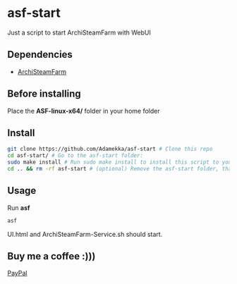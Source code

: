 # asf-start

Just a script to start ArchiSteamFarm with WebUI

## Dependencies

* [ArchiSteamFarm](https://github.com/JustArchiNET/ArchiSteamFarm)

## Before installing

Place the **ASF-linux-x64/** folder in your home folder

## Install

```bash
git clone https://github.com/Adamekka/asf-start # Clone this repo
cd asf-start/ # Go to the asf-start folder:
sudo make install # Run sudo make install to install this script to your system
cd .. && rm -rf asf-start # (optional) Remove the asf-start folder, that you cloned to your home folder
```

## Usage

Run **asf**

```bash
asf
```

UI.html and ArchiSteamFarm-Service.sh should start.

## Buy me a coffee :)))

[PayPal](https://paypal.me/retardant)
